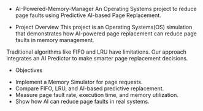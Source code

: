* AI-Powered-Memory-Manager
An Operating Systems project to reduce page faults using Predictive AI-based Page Replacement.

* Project Overview
This project is an Operating Systems(OS) simulation that demonstrates how AI-powered page replacement can reduce page faults in memory management.

Traditional algorithms like FIFO and LRU have limitations. Our approach integrates an AI Predictor to make smarter page replacement decisions.

* Objectives
- Implement a Memory Simulator for page requests.
- Compare FIFO, LRU, and AI-based predictive replacement.
- Measure page fault rate, execution time, and memory utilization.
- Show how AI can reduce page faults in real systems.
